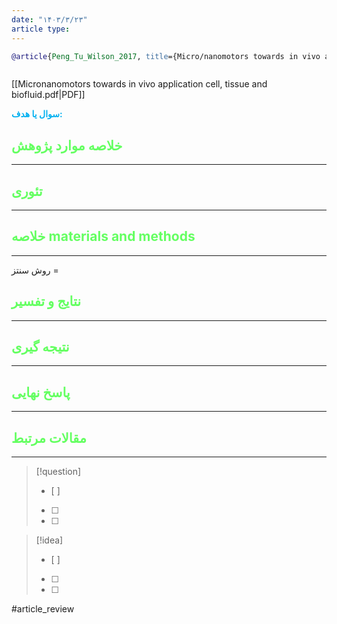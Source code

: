 ```yaml
---
date: "۱۴۰۳/۳/۲۳"
article type:
---
```


```bibtex
@article{Peng_Tu_Wilson_2017, title={Micro/nanomotors towards in vivo application: cell, tissue and biofluid}, volume={46}, url={https://pubs.rsc.org/en/content/articlelanding/2017/cs/c6cs00885b}, DOI={[10.1039/c6cs00885b](https://doi.org/10.1039/c6cs00885b)}, number={17}, journal={Chemical Society Reviews}, author={Peng, Fei and Tu, Yingfeng and Wilson, Daniela A.}, year={2017}, month=jan, pages={5289–5310} }



```

[[Micronanomotors towards in vivo application cell, tissue and biofluid.pdf|PDF]]

**<span style="color:#00b0f0">سوال یا هدف:</span>**



## <span style="color:#64ff61">خلاصه موارد پژوهش</span>
---

## <span style="color:#64ff61">تئوری</span>
---



## <span style="color:#64ff61">خلاصه materials and methods</span>
---

روش سنتز = 



## <span style="color:#64ff61"> نتایج و تفسیر</span>
---



## <span style="color:#64ff61">نتیجه گیری</span>
---



## <span style="color:#64ff61">پاسخ نهایی</span>
---




## <span style="color:#64ff61">مقالات مرتبط</span>
---





> [!question] 
>- [ ] 
>- [ ]  
>- [ ] 


> [!idea] 
> - [ ] 
>- [ ] 
>- [ ] 



#article_review
